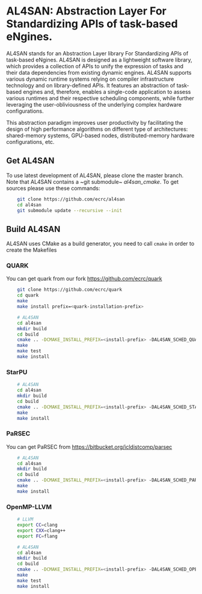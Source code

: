 # AL4SAN:  Abstraction Layer For Standardizing APIs of task-based eNgines.
AL4SAN stands for an Abstraction Layer library For Standardizing APIs of task-based eNgines. 
AL4SAN is designed as a lightweight software library, which provides a collection of APIs to unify the expression of tasks and their data dependencies from existing dynamic engines. AL4SAN supports various dynamic runtime systems relying on compiler infrastructure technology and on library-defined APIs. It features an abstraction of task-based engines and, therefore, enables a single-code application to assess various runtimes and their respective scheduling components, while further leveraging the user-obliviousness of the underlying complex hardware configurations. 

This abstraction paradigm improves user productivity by facilitating the design of high performance algorithms on different type of architectures:
shared-memory systems, GPU-based nodes, distributed-memory hardware configurations, etc.

## Get AL4SAN

  To use latest development of AL4SAN, please clone the master
  branch. Note that AL4SAN contains a ~git submodule~ *al4san_cmake*.
  To get sources please use these commands:

```sh
    git clone https://github.com/ecrc/al4san
    cd al4san
    git submodule update --recursive --init
```

## Build AL4SAN

  AL4SAN uses CMake as a build generator, you need to call `cmake` in order to create the Makefiles

### QUARK
   You can get quark from our fork https://github.com/ecrc/quark

```sh
    git clone https://github.com/ecrc/quark
    cd quark
    make
    make install prefix=<quark-installation-prefix>

    # AL4SAN
    cd al4san
    mkdir build
    cd build
    cmake .. -DCMAKE_INSTALL_PREFIX=<install-prefix> -DAL4SAN_SCHED_QUARK=ON -DQUARK_INCDIR=<quark-install-prefix>/include -DQUARK_LIBDIR=<quark-install-prefix>/lib -DAL4SAN_ENABLE_EXAMPLE=ON
    make
    make test
    make install
```

### StarPU
```sh
    # AL4SAN
    cd al4san
    mkdir build
    cd build
    cmake .. -DCMAKE_INSTALL_PREFIX=<install-prefix> -DAL4SAN_SCHED_STARPU=ON -DAL4SAN_ENABLE_CUDA=OFF -DAL4SAN_USE_CUDA=OFF
    make
    make install
```

### PaRSEC
  You can get PaRSEC from https://bitbucket.org/icldistcomp/parsec
```sh
    # AL4SAN
    cd al4san
    mkdir build
    cd build
    cmake .. -DCMAKE_INSTALL_PREFIX=<install-prefix> -DAL4SAN_SCHED_PARSEC=ON -DAL4SAN_USE_MPI=ON
    make
    make install
```

### OpenMP-LLVM
```sh
    # LLVM
    export CC=clang
    export CXX=clang++
    export FC=flang

    # AL4SAN
    cd al4san
    mkdir build
    cd build
    cmake .. -DCMAKE_INSTALL_PREFIX=<install-prefix> -DAL4SAN_SCHED_OPENMP=ON -DAL4SAN_ENABLE_EXAMPLE=ON
    make
    make test
    make install
```
